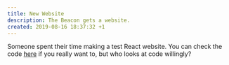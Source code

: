 ```yaml
---
title: New Website
description: The Beacon gets a website.
created: 2019-08-16 18:37:32 +1
---
```


Someone spent their time making a test React website.
You can check the code [here](https://github.com/7coil/beacon) if you really want to, but who looks at code willingly?

